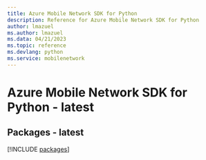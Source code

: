 ```yaml
---
title: Azure Mobile Network SDK for Python
description: Reference for Azure Mobile Network SDK for Python
author: lmazuel
ms.author: lmazuel
ms.data: 04/21/2023
ms.topic: reference
ms.devlang: python
ms.service: mobilenetwork
---
```

# Azure Mobile Network SDK for Python - latest
## Packages - latest
[!INCLUDE [packages](mobile-network-index.md)]